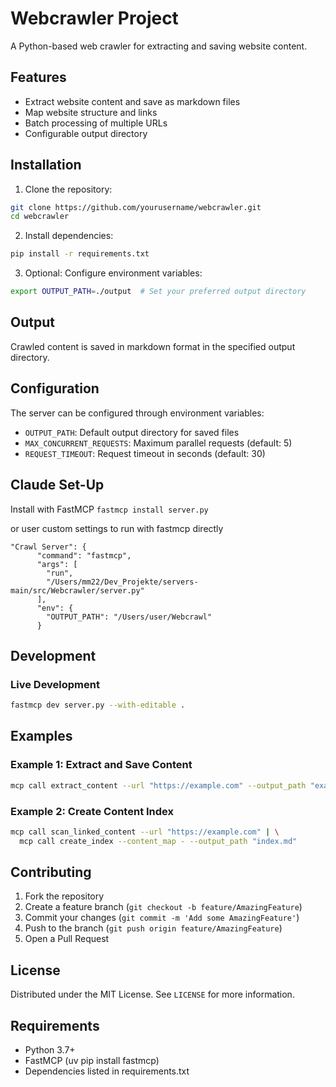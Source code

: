 # Webcrawler Project

A Python-based web crawler for extracting and saving website content. 

## Features
- Extract website content and save as markdown files
- Map website structure and links
- Batch processing of multiple URLs
- Configurable output directory

## Installation

1. Clone the repository:
```bash
git clone https://github.com/yourusername/webcrawler.git
cd webcrawler
```

2. Install dependencies:
```bash
pip install -r requirements.txt
```

3. Optional: Configure environment variables:
```bash
export OUTPUT_PATH=./output  # Set your preferred output directory
```

## Output
Crawled content is saved in markdown format in the specified output directory.

## Configuration
The server can be configured through environment variables:

- `OUTPUT_PATH`: Default output directory for saved files
- `MAX_CONCURRENT_REQUESTS`: Maximum parallel requests (default: 5)
- `REQUEST_TIMEOUT`: Request timeout in seconds (default: 30)

## Claude Set-Up
Install with FastMCP 
``` fastmcp install server.py ```

or user custom settings to run with fastmcp directly

````
"Crawl Server": {
      "command": "fastmcp",
      "args": [
        "run",
        "/Users/mm22/Dev_Projekte/servers-main/src/Webcrawler/server.py"
      ],
      "env": {
        "OUTPUT_PATH": "/Users/user/Webcrawl"
      }
```` 



## Development

### Live Development
```bash
fastmcp dev server.py --with-editable .
```

## Examples

### Example 1: Extract and Save Content
```bash
mcp call extract_content --url "https://example.com" --output_path "example.md"
```

### Example 2: Create Content Index
```bash
mcp call scan_linked_content --url "https://example.com" | \
  mcp call create_index --content_map - --output_path "index.md"
```

## Contributing
1. Fork the repository
2. Create a feature branch (`git checkout -b feature/AmazingFeature`)
3. Commit your changes (`git commit -m 'Add some AmazingFeature'`)
4. Push to the branch (`git push origin feature/AmazingFeature`)
5. Open a Pull Request

## License

Distributed under the MIT License. See `LICENSE` for more information.

## Requirements

- Python 3.7+
- FastMCP (uv pip install fastmcp)
- Dependencies listed in requirements.txt
